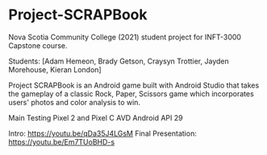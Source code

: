 # Project-SCRAPBook
Nova Scotia Community College (2021) student project for INFT-3000 Capstone course. 

Students: [Adam Hemeon, Brady Getson, Craysyn Trottier, Jayden Morehouse, Kieran London]  

Project SCRAPBook is an Android game built with Android Studio that takes the gameplay of a classic Rock, Paper, Scissors game which incorporates users' photos and color analysis to win.


Main Testing Pixel 2 and Pixel C AVD Android API 29

Intro: https://youtu.be/qDa35J4LGsM
Final Presentation: https://youtu.be/Em7TUoBHD-s

